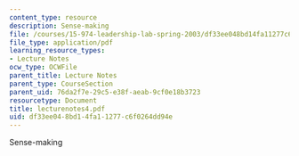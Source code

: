 ```yaml
---
content_type: resource
description: Sense-making
file: /courses/15-974-leadership-lab-spring-2003/df33ee048bd14fa11277c6f0264dd94e_lecturenotes4.pdf
file_type: application/pdf
learning_resource_types:
- Lecture Notes
ocw_type: OCWFile
parent_title: Lecture Notes
parent_type: CourseSection
parent_uid: 76da2f7e-29c5-e38f-aeab-9cf0e18b3723
resourcetype: Document
title: lecturenotes4.pdf
uid: df33ee04-8bd1-4fa1-1277-c6f0264dd94e
---
```

Sense-making

